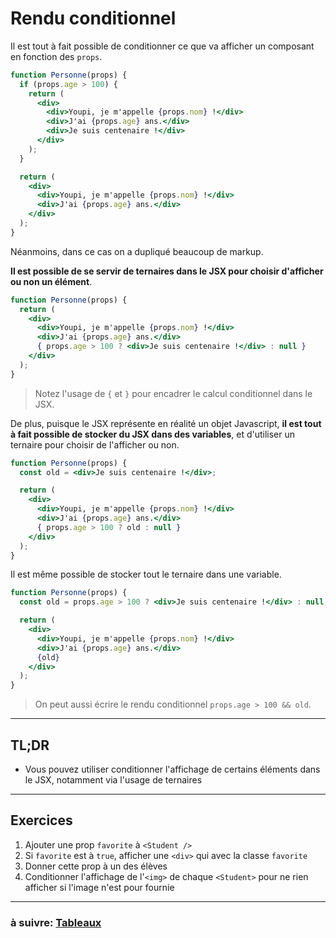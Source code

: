 # Rendu conditionnel

Il est tout à fait possible de conditionner ce que va afficher un composant en fonction des `props`.

```jsx
function Personne(props) {
  if (props.age > 100) {
    return (
      <div>
        <div>Youpi, je m'appelle {props.nom} !</div>
        <div>J'ai {props.age} ans.</div>
        <div>Je suis centenaire !</div>
      </div>
    );
  }

  return (
    <div>
      <div>Youpi, je m'appelle {props.nom} !</div>
      <div>J'ai {props.age} ans.</div>
    </div>
  );
}
```

Néanmoins, dans ce cas on a dupliqué beaucoup de markup.

**Il est possible de se servir de ternaires dans le JSX pour choisir d'afficher ou non un élément**.

```jsx
function Personne(props) {
  return (
    <div>
      <div>Youpi, je m'appelle {props.nom} !</div>
      <div>J'ai {props.age} ans.</div>
      { props.age > 100 ? <div>Je suis centenaire !</div> : null }
    </div>
  );
}
```

> Notez l'usage de `{` et `}` pour encadrer le calcul conditionnel dans le JSX.

De plus, puisque le JSX représente en réalité un objet Javascript, **il est tout à fait possible de stocker du JSX dans des variables**, et d'utiliser un ternaire pour choisir de l'afficher ou non.

```jsx
function Personne(props) {
  const old = <div>Je suis centenaire !</div>;

  return (
    <div>
      <div>Youpi, je m'appelle {props.nom} !</div>
      <div>J'ai {props.age} ans.</div>
      { props.age > 100 ? old : null }
    </div>
  );
}
```

Il est même possible de stocker tout le ternaire dans une variable.

```jsx
function Personne(props) {
  const old = props.age > 100 ? <div>Je suis centenaire !</div> : null;

  return (
    <div>
      <div>Youpi, je m'appelle {props.nom} !</div>
      <div>J'ai {props.age} ans.</div>
      {old}
    </div>
  );
}
```

> On peut aussi écrire le rendu conditionnel `props.age > 100 && old`.

---

## TL;DR

- Vous pouvez utiliser conditionner l'affichage de certains éléments dans le JSX, notamment via l'usage de ternaires

---

## Exercices

1) Ajouter une prop `favorite` à `<Student />`
2) Si `favorite` est à `true`, afficher une `<div>` qui avec la classe `favorite`
3) Donner cette prop à un des élèves
4) Conditionner l'affichage de l'`<img>` de chaque `<Student>` pour ne rien afficher si l'image n'est pour fournie

---

### à suivre: [Tableaux](./5_lists.md)
